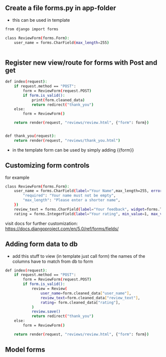## Create a file forms.py in app-folder

- this can be used in template

```sh
from django import forms

class ReviewForm(forms.Form):
    user_name = forms.CharField(max_length=255)
    
```

## Register new view/route for forms with Post and get

```sh
def index(request):
    if request.method == "POST":
        form = ReviewForm(request.POST)
        if form.is_valid():
            print(form.cleaned_data)
            return redirect("thank_you")
    else:
        form = ReviewForm()

    return render(request, "reviews/review.html", {"form": form})


def thank_you(request):
    return render(request, "reviews/thank_you.html")

```

- in the template form can be used by simply adding {{form}}

## Customizing form controls

for example

```sh
class ReviewForm(forms.Form):
    user_name = forms.CharField(label="Your Name",max_length=255, error_messages={
        "required": "Your name must not be empty",
        "max_length": "Please enter a shorter name",
    })
    review_text = forms.CharField(label="Your feedback", widget=forms.Textarea, max_length=255)
    rating = forms.IntegerField(label="Your rating", min_value=1, max_value=5)
```

visit docs for further customization: https://docs.djangoproject.com/en/5.0/ref/forms/fields/

## Adding form data to db

- add this stuff to view (in template just call form) the names of the columns have to match from db to form

```sh
def index(request):
    if request.method == "POST":
        form = ReviewForm(request.POST)
        if form.is_valid():
            review = Review(
                user_name=form.cleaned_data["user_name"],
                review_text=form.cleaned_data["review_text"],
                rating= form.cleaned_data["rating"],
            )
            review.save()
            return redirect("thank_you")
    else:
        form = ReviewForm()

    return render(request, "reviews/review.html", {"form": form})
```


## Model forms